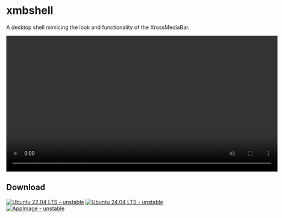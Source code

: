 # xmbshell

A desktop shell mimicing the look and functionality of the XrossMediaBar.

<video src="https://woodpecker.web.garage.jcm.re/artifacts/XMB-OS/xmbshell/main/public/test-output.webm" height="360px" controls=""></video>

## Download

[![Ubuntu 22.04 LTS - unstable](https://img.shields.io/badge/Ubuntu_23.10-unstable-yellowgreen?style=for-the-badge&logo=ubuntu)](https://woodpecker.web.garage.jcm.re/artifacts/XMB-OS/xmbshell/main/public/xmbshell-beta-jammy.deb)
[![Ubuntu 24.04 LTS - unstable](https://img.shields.io/badge/Ubuntu_24.04_LTS-unstable-yellowgreen?style=for-the-badge&logo=ubuntu)](https://woodpecker.web.garage.jcm.re/artifacts/XMB-OS/xmbshell/main/public/xmbshell-beta-noble.deb)
[![AppImage - unstable](https://img.shields.io/badge/AppImage-unstable-yellowgreen?style=for-the-badge&logo=linux)](https://woodpecker.web.garage.jcm.re/artifacts/XMB-OS/xmbshell/main/public/XMB_Shell-x86_64.AppImage)
